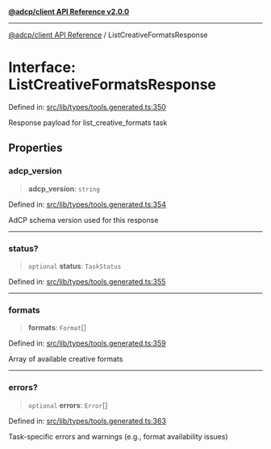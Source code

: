 [**@adcp/client API Reference v2.0.0**](../README.md)

***

[@adcp/client API Reference](../README.md) / ListCreativeFormatsResponse

# Interface: ListCreativeFormatsResponse

Defined in: [src/lib/types/tools.generated.ts:350](https://github.com/adcontextprotocol/adcp-client/blob/add23254eadaef025ae9fbe49b40948f459b98ff/src/lib/types/tools.generated.ts#L350)

Response payload for list_creative_formats task

## Properties

### adcp\_version

> **adcp\_version**: `string`

Defined in: [src/lib/types/tools.generated.ts:354](https://github.com/adcontextprotocol/adcp-client/blob/add23254eadaef025ae9fbe49b40948f459b98ff/src/lib/types/tools.generated.ts#L354)

AdCP schema version used for this response

***

### status?

> `optional` **status**: `TaskStatus`

Defined in: [src/lib/types/tools.generated.ts:355](https://github.com/adcontextprotocol/adcp-client/blob/add23254eadaef025ae9fbe49b40948f459b98ff/src/lib/types/tools.generated.ts#L355)

***

### formats

> **formats**: `Format`[]

Defined in: [src/lib/types/tools.generated.ts:359](https://github.com/adcontextprotocol/adcp-client/blob/add23254eadaef025ae9fbe49b40948f459b98ff/src/lib/types/tools.generated.ts#L359)

Array of available creative formats

***

### errors?

> `optional` **errors**: `Error`[]

Defined in: [src/lib/types/tools.generated.ts:363](https://github.com/adcontextprotocol/adcp-client/blob/add23254eadaef025ae9fbe49b40948f459b98ff/src/lib/types/tools.generated.ts#L363)

Task-specific errors and warnings (e.g., format availability issues)
